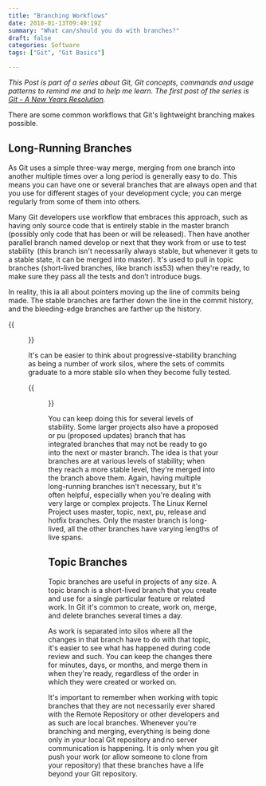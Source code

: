 ```yaml
---
title: "Branching Workflows"
date: 2018-01-13T09:49:19Z
summary: "What can/should you do with branches?"
draft: false
categories: Software
tags: ["Git", "Git Basics"]

---
```

*This Post is part of a series about Git, Git concepts, commands and usage patterns 
to remind me and to help me learn. The first post of the series is [Git - A New Years Resolution](../introduction).*
 
There are some common workflows that Git's lightweight branching makes possible.

## Long-Running Branches

As Git uses a simple three-way merge, merging from one branch into another multiple times 
over a long period is generally easy to do. This means you can have one or several branches 
that are always open and that you use for different stages of your development cycle; you can 
merge regularly from some of them into others.

Many Git developers use workflow that embraces this approach, such as having only source code that is 
entirely stable in the master branch (possibly only code that has been or will be released). 
Then have another parallel branch named develop or next that they work from or use to test stability 
(this branch isn't necessarily always stable, but whenever it gets to a stable state, it can be merged 
into master). It's used to pull in topic branches (short-lived branches, like branch iss53) 
when they're ready, to make sure they pass all the tests and don’t introduce bugs.

In reality, this ia all about pointers moving up the line of commits being made. The stable 
branches are farther down the line in the commit history, and the bleeding-edge 
branches are farther up the history.

{{<figure src="../figure-3.jpg" caption="A linear view of progressive-stability branching.">}} 

It's can be easier to think about progressive-stability branching as being a number of work 
silos, where the sets of commits graduate to a more stable silo when they become fully tested.

{{<figure src="../figure-4.jpg" caprion="A 'silo' view of progressive-stability branching">}} 

You can keep doing this for several levels of stability. Some larger projects also have 
a proposed or pu (proposed updates) branch that has integrated branches that may 
not be ready to go into the next or master branch. The idea is that your branches 
are at various levels of stability; when they reach a more stable level, 
they're merged into the branch above them. Again, having multiple long-running branches isn't 
necessary, but it's often helpful, especially when you're dealing with very large or complex 
projects. The Linux Kernel Project uses master, topic, next, pu, release and hotfix branches. 
Only the master branch is long-lived, all the other branches have varying lengths of live spans.

## Topic Branches

Topic branches are useful in projects of any size. A topic branch is a short-lived branch 
that you create and use for a single particular feature or related work. In Git it's common 
to create, work on, merge, and delete branches several times a day.

As work is separated into silos where all the changes in that branch have to do with 
that topic, it's easier to see what has happened during code review and such. You can 
keep the changes there for minutes, days, or months, and merge them in when they're ready, 
regardless of the order in which they were created or worked on.

It's important to remember when working with topic branches that they are not necessarily ever 
shared with the Remote Repository or other developers and as such are local branches. 
Whenever you're branching and merging, everything is being done only in your local Git 
repository and no server communication is happening. It is only when you git push your work 
(or allow someone to clone from your repository) that these branches have a life 
beyond your Git repository.

